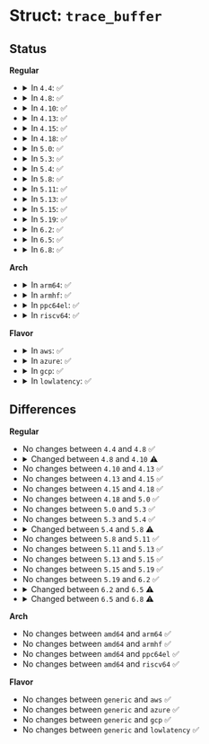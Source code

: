 # Struct: <code>trace_buffer</code>

## Status
<b>Regular</b>
<ul>
<li>
<details>
<summary>In <code>4.4</code>: ✅</summary>

```c
struct trace_buffer {
    struct trace_array *tr;
    struct ring_buffer *buffer;
    struct trace_array_cpu *data;
    cycle_t time_start;
    int cpu;
};
```
</details>
</li>
<li>
<details>
<summary>In <code>4.8</code>: ✅</summary>

```c
struct trace_buffer {
    struct trace_array *tr;
    struct ring_buffer *buffer;
    struct trace_array_cpu *data;
    cycle_t time_start;
    int cpu;
};
```
</details>
</li>
<li>
<details>
<summary>In <code>4.10</code>: ✅</summary>

```c
struct trace_buffer {
    struct trace_array *tr;
    struct ring_buffer *buffer;
    struct trace_array_cpu *data;
    u64 time_start;
    int cpu;
};
```
</details>
</li>
<li>
<details>
<summary>In <code>4.13</code>: ✅</summary>

```c
struct trace_buffer {
    struct trace_array *tr;
    struct ring_buffer *buffer;
    struct trace_array_cpu *data;
    u64 time_start;
    int cpu;
};
```
</details>
</li>
<li>
<details>
<summary>In <code>4.15</code>: ✅</summary>

```c
struct trace_buffer {
    struct trace_array *tr;
    struct ring_buffer *buffer;
    struct trace_array_cpu *data;
    u64 time_start;
    int cpu;
};
```
</details>
</li>
<li>
<details>
<summary>In <code>4.18</code>: ✅</summary>

```c
struct trace_buffer {
    struct trace_array *tr;
    struct ring_buffer *buffer;
    struct trace_array_cpu *data;
    u64 time_start;
    int cpu;
};
```
</details>
</li>
<li>
<details>
<summary>In <code>5.0</code>: ✅</summary>

```c
struct trace_buffer {
    struct trace_array *tr;
    struct ring_buffer *buffer;
    struct trace_array_cpu *data;
    u64 time_start;
    int cpu;
};
```
</details>
</li>
<li>
<details>
<summary>In <code>5.3</code>: ✅</summary>

```c
struct trace_buffer {
    struct trace_array *tr;
    struct ring_buffer *buffer;
    struct trace_array_cpu *data;
    u64 time_start;
    int cpu;
};
```
</details>
</li>
<li>
<details>
<summary>In <code>5.4</code>: ✅</summary>

```c
struct trace_buffer {
    struct trace_array *tr;
    struct ring_buffer *buffer;
    struct trace_array_cpu *data;
    u64 time_start;
    int cpu;
};
```
</details>
</li>
<li>
<details>
<summary>In <code>5.8</code>: ✅</summary>

```c
struct trace_buffer {
    unsigned int flags;
    int cpus;
    atomic_t record_disabled;
    cpumask_var_t cpumask;
    struct lock_class_key *reader_lock_key;
    struct mutex mutex;
    struct ring_buffer_per_cpu **buffers;
    struct hlist_node node;
    u64 (*clock)();
    struct rb_irq_work irq_work;
    bool time_stamp_abs;
};
```
</details>
</li>
<li>
<details>
<summary>In <code>5.11</code>: ✅</summary>

```c
struct trace_buffer {
    unsigned int flags;
    int cpus;
    atomic_t record_disabled;
    cpumask_var_t cpumask;
    struct lock_class_key *reader_lock_key;
    struct mutex mutex;
    struct ring_buffer_per_cpu **buffers;
    struct hlist_node node;
    u64 (*clock)();
    struct rb_irq_work irq_work;
    bool time_stamp_abs;
};
```
</details>
</li>
<li>
<details>
<summary>In <code>5.13</code>: ✅</summary>

```c
struct trace_buffer {
    unsigned int flags;
    int cpus;
    atomic_t record_disabled;
    cpumask_var_t cpumask;
    struct lock_class_key *reader_lock_key;
    struct mutex mutex;
    struct ring_buffer_per_cpu **buffers;
    struct hlist_node node;
    u64 (*clock)();
    struct rb_irq_work irq_work;
    bool time_stamp_abs;
};
```
</details>
</li>
<li>
<details>
<summary>In <code>5.15</code>: ✅</summary>

```c
struct trace_buffer {
    unsigned int flags;
    int cpus;
    atomic_t record_disabled;
    cpumask_var_t cpumask;
    struct lock_class_key *reader_lock_key;
    struct mutex mutex;
    struct ring_buffer_per_cpu **buffers;
    struct hlist_node node;
    u64 (*clock)();
    struct rb_irq_work irq_work;
    bool time_stamp_abs;
};
```
</details>
</li>
<li>
<details>
<summary>In <code>5.19</code>: ✅</summary>

```c
struct trace_buffer {
    unsigned int flags;
    int cpus;
    atomic_t record_disabled;
    cpumask_var_t cpumask;
    struct lock_class_key *reader_lock_key;
    struct mutex mutex;
    struct ring_buffer_per_cpu **buffers;
    struct hlist_node node;
    u64 (*clock)();
    struct rb_irq_work irq_work;
    bool time_stamp_abs;
};
```
</details>
</li>
<li>
<details>
<summary>In <code>6.2</code>: ✅</summary>

```c
struct trace_buffer {
    unsigned int flags;
    int cpus;
    atomic_t record_disabled;
    cpumask_var_t cpumask;
    struct lock_class_key *reader_lock_key;
    struct mutex mutex;
    struct ring_buffer_per_cpu **buffers;
    struct hlist_node node;
    u64 (*clock)();
    struct rb_irq_work irq_work;
    bool time_stamp_abs;
};
```
</details>
</li>
<li>
<details>
<summary>In <code>6.5</code>: ✅</summary>

```c
struct trace_buffer {
    unsigned int flags;
    int cpus;
    atomic_t record_disabled;
    atomic_t resizing;
    cpumask_var_t cpumask;
    struct lock_class_key *reader_lock_key;
    struct mutex mutex;
    struct ring_buffer_per_cpu **buffers;
    struct hlist_node node;
    u64 (*clock)();
    struct rb_irq_work irq_work;
    bool time_stamp_abs;
};
```
</details>
</li>
<li>
<details>
<summary>In <code>6.8</code>: ✅</summary>

```c
struct trace_buffer {
    unsigned int flags;
    int cpus;
    atomic_t record_disabled;
    atomic_t resizing;
    cpumask_var_t cpumask;
    struct lock_class_key *reader_lock_key;
    struct mutex mutex;
    struct ring_buffer_per_cpu **buffers;
    struct hlist_node node;
    u64 (*clock)();
    struct rb_irq_work irq_work;
    bool time_stamp_abs;
    unsigned int subbuf_size;
    unsigned int subbuf_order;
    unsigned int max_data_size;
};
```
</details>
</li>
</ul>
<b>Arch</b>
<ul>
<li>
<details>
<summary>In <code>arm64</code>: ✅</summary>

```c
struct trace_buffer {
    struct trace_array *tr;
    struct ring_buffer *buffer;
    struct trace_array_cpu *data;
    u64 time_start;
    int cpu;
};
```
</details>
</li>
<li>
<details>
<summary>In <code>armhf</code>: ✅</summary>

```c
struct trace_buffer {
    struct trace_array *tr;
    struct ring_buffer *buffer;
    struct trace_array_cpu *data;
    u64 time_start;
    int cpu;
};
```
</details>
</li>
<li>
<details>
<summary>In <code>ppc64el</code>: ✅</summary>

```c
struct trace_buffer {
    struct trace_array *tr;
    struct ring_buffer *buffer;
    struct trace_array_cpu *data;
    u64 time_start;
    int cpu;
};
```
</details>
</li>
<li>
<details>
<summary>In <code>riscv64</code>: ✅</summary>

```c
struct trace_buffer {
    struct trace_array *tr;
    struct ring_buffer *buffer;
    struct trace_array_cpu *data;
    u64 time_start;
    int cpu;
};
```
</details>
</li>
</ul>
<b>Flavor</b>
<ul>
<li>
<details>
<summary>In <code>aws</code>: ✅</summary>

```c
struct trace_buffer {
    struct trace_array *tr;
    struct ring_buffer *buffer;
    struct trace_array_cpu *data;
    u64 time_start;
    int cpu;
};
```
</details>
</li>
<li>
<details>
<summary>In <code>azure</code>: ✅</summary>

```c
struct trace_buffer {
    struct trace_array *tr;
    struct ring_buffer *buffer;
    struct trace_array_cpu *data;
    u64 time_start;
    int cpu;
};
```
</details>
</li>
<li>
<details>
<summary>In <code>gcp</code>: ✅</summary>

```c
struct trace_buffer {
    struct trace_array *tr;
    struct ring_buffer *buffer;
    struct trace_array_cpu *data;
    u64 time_start;
    int cpu;
};
```
</details>
</li>
<li>
<details>
<summary>In <code>lowlatency</code>: ✅</summary>

```c
struct trace_buffer {
    struct trace_array *tr;
    struct ring_buffer *buffer;
    struct trace_array_cpu *data;
    u64 time_start;
    int cpu;
};
```
</details>
</li>
</ul>

## Differences
<b>Regular</b>
<ul>
<li>
No changes between <code>4.4</code> and <code>4.8</code> ✅
</li>
<li>
<details>
<summary>Changed between <code>4.8</code> and <code>4.10</code> ⚠️</summary>
<ul>
<li>
<b>Field type changed. </b>
<code>cycle_t time_start</code> ➡️ <code>u64 time_start</code>
</li>
</ul>
</details>
</li>
<li>
No changes between <code>4.10</code> and <code>4.13</code> ✅
</li>
<li>
No changes between <code>4.13</code> and <code>4.15</code> ✅
</li>
<li>
No changes between <code>4.15</code> and <code>4.18</code> ✅
</li>
<li>
No changes between <code>4.18</code> and <code>5.0</code> ✅
</li>
<li>
No changes between <code>5.0</code> and <code>5.3</code> ✅
</li>
<li>
No changes between <code>5.3</code> and <code>5.4</code> ✅
</li>
<li>
<details>
<summary>Changed between <code>5.4</code> and <code>5.8</code> ⚠️</summary>
<ul>
<li>
<b>Field added. </b>
<code>unsigned int flags</code>
</li>
<li>
<b>Field added. </b>
<code>int cpus</code>
</li>
<li>
<b>Field added. </b>
<code>atomic_t record_disabled</code>
</li>
<li>
<b>Field added. </b>
<code>cpumask_var_t cpumask</code>
</li>
<li>
<b>Field added. </b>
<code>struct lock_class_key *reader_lock_key</code>
</li>
<li>
<b>Field added. </b>
<code>struct mutex mutex</code>
</li>
<li>
<b>Field added. </b>
<code>struct ring_buffer_per_cpu **buffers</code>
</li>
<li>
<b>Field added. </b>
<code>struct hlist_node node</code>
</li>
<li>
<b>Field added. </b>
<code>u64 (*clock)()</code>
</li>
<li>
<b>Field added. </b>
<code>struct rb_irq_work irq_work</code>
</li>
<li>
<b>Field added. </b>
<code>bool time_stamp_abs</code>
</li>
<li>
<b>Field removed. </b>
<code>struct trace_array *tr</code>
</li>
<li>
<b>Field removed. </b>
<code>struct ring_buffer *buffer</code>
</li>
<li>
<b>Field removed. </b>
<code>struct trace_array_cpu *data</code>
</li>
<li>
<b>Field removed. </b>
<code>u64 time_start</code>
</li>
<li>
<b>Field removed. </b>
<code>int cpu</code>
</li>
</ul>
</details>
</li>
<li>
No changes between <code>5.8</code> and <code>5.11</code> ✅
</li>
<li>
No changes between <code>5.11</code> and <code>5.13</code> ✅
</li>
<li>
No changes between <code>5.13</code> and <code>5.15</code> ✅
</li>
<li>
No changes between <code>5.15</code> and <code>5.19</code> ✅
</li>
<li>
No changes between <code>5.19</code> and <code>6.2</code> ✅
</li>
<li>
<details>
<summary>Changed between <code>6.2</code> and <code>6.5</code> ⚠️</summary>
<ul>
<li>
<b>Field added. </b>
<code>atomic_t resizing</code>
</li>
</ul>
</details>
</li>
<li>
<details>
<summary>Changed between <code>6.5</code> and <code>6.8</code> ⚠️</summary>
<ul>
<li>
<b>Field added. </b>
<code>unsigned int subbuf_size</code>
</li>
<li>
<b>Field added. </b>
<code>unsigned int subbuf_order</code>
</li>
<li>
<b>Field added. </b>
<code>unsigned int max_data_size</code>
</li>
</ul>
</details>
</li>
</ul>
<b>Arch</b>
<ul>
<li>
No changes between <code>amd64</code> and <code>arm64</code> ✅
</li>
<li>
No changes between <code>amd64</code> and <code>armhf</code> ✅
</li>
<li>
No changes between <code>amd64</code> and <code>ppc64el</code> ✅
</li>
<li>
No changes between <code>amd64</code> and <code>riscv64</code> ✅
</li>
</ul>
<b>Flavor</b>
<ul>
<li>
No changes between <code>generic</code> and <code>aws</code> ✅
</li>
<li>
No changes between <code>generic</code> and <code>azure</code> ✅
</li>
<li>
No changes between <code>generic</code> and <code>gcp</code> ✅
</li>
<li>
No changes between <code>generic</code> and <code>lowlatency</code> ✅
</li>
</ul>
